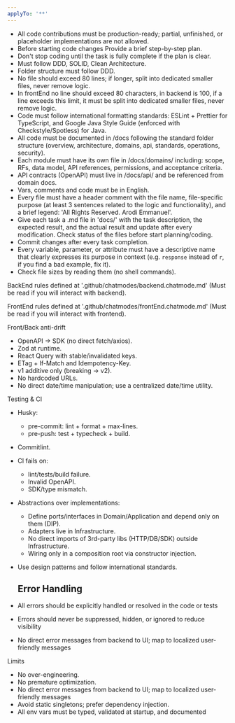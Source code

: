```yaml
---
applyTo: '**'
---
```


- All code contributions must be production-ready; partial, unfinished, or
  placeholder implementations are not allowed.
- Before starting code changes Provide a brief step-by-step plan.
- Don't stop coding until the task is fully complete if the plan is clear.
- Must follow DDD, SOLID, Clean Architecture.
- Folder structure must follow DDD.
- No file should exceed 80 lines; if longer, split into dedicated smaller files,
  never remove logic.
- In frontEnd no line should exceed 80 characters, in backend is 100, if a line
  exceeds this limit, it must be split into dedicated smaller files, never
  remove logic.
- Code must follow international formatting standards: ESLint + Prettier for
  TypeScript, and Google Java Style Guide (enforced with Checkstyle/Spotless)
  for Java.
- All code must be documented in /docs following the standard folder structure
  (overview, architecture, domains, api, standards, operations, security).
- Each module must have its own file in /docs/domains/ including: scope, RFs,
  data model, API references, permissions, and acceptance criteria.
- API contracts (OpenAPI) must live in /docs/api/ and be referenced from domain
  docs.
- Vars, comments and code must be in English.
- Every file must have a header comment with the file name, file-specific
  purpose (at least 3 sentences related to the logic and functionality), and a
  brief legend: 'All Rights Reserved. Arodi Emmanuel'.
- Give each task a .md file in 'docs/' with the task description, the expected
  result, and the actual result and update after every modification. Check
  status of the files before start planning/coding.
- Commit changes after every task completion.
- Every variable, parameter, or attribute must have a descriptive name that
  clearly expresses its purpose in context (e.g. `response` instead of `r`, if
  you find a bad example, fix it).
- Check file sizes by reading them (no shell commands).

BackEnd rules defined at '.github/chatmodes/backend.chatmode.md' (Must be read
if you will interact with backend).

FrontEnd rules defined at '.github/chatmodes/frontEnd.chatmode.md' (Must be read
if you will interact with frontend).

Front/Back anti-drift

- OpenAPI → SDK (no direct fetch/axios).
- Zod at runtime.
- React Query with stable/invalidated keys.
- ETag + If-Match and Idempotency-Key.
- v1 additive only (breaking → v2).
- No hardcoded URLs.
- No direct date/time manipulation; use a centralized date/time utility.

Testing & CI

- Husky:
  - pre-commit: lint + format + max-lines.
  - pre-push: test + typecheck + build.
- Commitlint.
- CI fails on:
  - lint/tests/build failure.
  - Invalid OpenAPI.
  - SDK/type mismatch.
- Abstractions over implementations:
  - Define ports/interfaces in Domain/Application and depend only on them (DIP).
  - Adapters live in Infrastructure.
  - No direct imports of 3rd-party libs (HTTP/DB/SDK) outside Infrastructure.
  - Wiring only in a composition root via constructor injection.
- Use design patterns and follow international standards.

  ## Error Handling

- All errors should be explicitly handled or resolved in the code or tests
- Errors should never be suppressed, hidden, or ignored to reduce visibility
- No direct error messages from backend to UI; map to localized user-friendly
  messages

Limits

- No over-engineering.
- No premature optimization.
- No direct error messages from backend to UI; map to localized user-friendly
  messages
- Avoid static singletons; prefer dependency injection.
- All env vars must be typed, validated at startup, and documented
